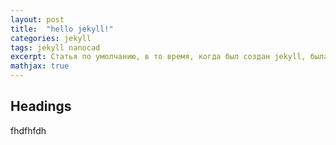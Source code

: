 ```yaml
---
layout: post
title:  "hello jekyll!"
categories: jekyll
tags: jekyll nanocad
excerpt: Статья по умолчанию, в то время, когда был создан jekyll, была бессмысленной, и я ее не удалил. Оставьте на память.。
mathjax: true
---
```


## Headings

fhdfhfdh
